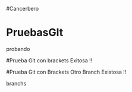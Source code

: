 #Cancerbero

# PruebasGIt
probando

#Prueba Git con brackets Exitosa !!

#Prueba Git con Brackets Otro Branch Existosa !!

branchs